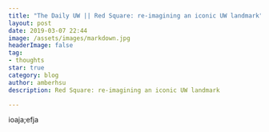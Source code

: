 ```yaml
---
title: "The Daily UW || Red Square: re-imagining an iconic UW landmark"
layout: post
date: 2019-03-07 22:44
image: /assets/images/markdown.jpg
headerImage: false
tag:
- thoughts
star: true
category: blog
author: amberhsu
description: Red Square: re-imagining an iconic UW landmark

---
```

ioaja;efja

<object type="text/html" data="http://www.dailyuw.com/news/article_c1b1b404-4094-11e9-8c77-47e7dcb1e52c.html">
</object>